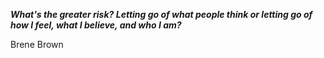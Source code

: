 _**What's the greater risk? Letting go of what people think or letting go of how I feel, what I believe, and who I am?**_

Brene Brown